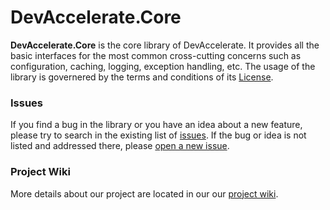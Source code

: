 <h1>DevAccelerate.Core</h1>

<strong>DevAccelerate.Core</strong> is the core library of DevAccelerate. It provides all the basic interfaces for the most common cross-cutting concerns such as configuration, caching, logging, exception handling, etc. The usage of the library is governered by the terms and conditions of its <a href="https://github.com/devaccelerate/core/blob/master/LICENSE">License</a>.

<h3>Issues</h3>

If you find a bug in the library or you have an idea about a new feature, please try to search in the existing list of <a href="https://github.com/devaccelerate/core/issues">issues</a>. If the bug or idea is not listed and addressed there, please <a href="https://github.com/devaccelerate/core/issues/new">open a new issue</a>.

<h3>Project Wiki</h3>

More details about our project are located in our our <a href="https://github.com/devaccelerate/core/wiki">project wiki</a>.
